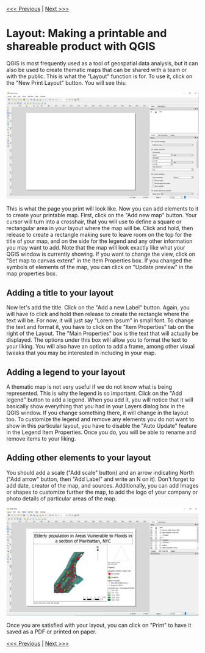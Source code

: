 [<<< Previous](18extra.md)  | [Next >>>](20more.md)  

# Layout: Making a printable and shareable product with QGIS

QGIS is most frequently used as a tool of geospatial data analysis, but it can also be used to create thematic maps that can be shared with a team or with the public. This is what the "Layout" function is for. To use it, click on the "New Print Layout" button. You will see this:

![Layout Screen](images/layout.png)

This is what the page you print will look like. Now you can add elements to it to create your printable map. First, click on the "Add new map" button. Your cursor will turn into a crosshair, that you will use to define a square or rectangular area in your layout where the map will be. Click and hold, then release to create a rectangle making sure to leave room on the top for the title of your map, and on the side for the legend and any other information you may want to add. Note that the map will look exactly like what your QGIS window is currently showing. If you want to change the view, click on "Set map to canvas extent" in the Item Properties box. If you changed the symbols of elements of the map, you can click on "Update preview" in the map properties box.

## Adding a title to your layout

Now let's add the title. Click on the "Add a new Label" button. Again, you will have to click and hold then release to create the rectangle where the text will be. For now, it will just say "Lorem Ipsum" in small font. To change the text and format it, you have to click on the "Item Properties" tab on the right of the Layout. The "Main Properties" box is the text that will actually be displayed. The options under this box will allow you to format the text to your liking. You will also have an option to add a frame, among other visual tweaks that you may be interested in including in your map.

## Adding a legend to your layout

A thematic map is not very useful if we do not know what is being represented. This is why the legend is so important. Click on the "Add legend" button to add a legend. When you add it, you will notice that it will basically show everything that you had in your Layers dialog box in the QGIS window. If you change something there, it will change in the layout too. To customize the legend and remove any elements you do not want to show in this particular layout, you have to disable the "Auto Update" feature in the Legend Item Properties. Once you do, you will be able to rename and remove items to your liking.

## Adding other elements to your layout

You should add a scale ("Add scale" button) and an arrow indicating North ("Add arrow" button, then "Add Label" and write an N on it). Don't forget to add date, creator of the map, and sources. Additionally, you can add Images or shapes to customize further the map, to add the logo of your company or photo details of particular areas of the map.

![Finalized Layout](images/layout2.png)

Once you are satisfied with your layout, you can click on "Print" to have it saved as a PDF or printed on paper.


[<<< Previous](18extra.md)  | [Next >>>](20more.md)  
